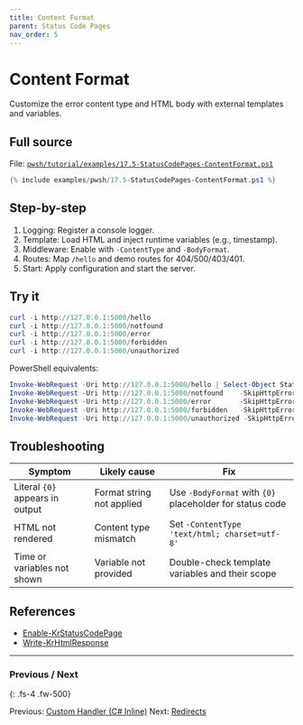 ```yaml
---
title: Content Format
parent: Status Code Pages
nav_order: 5
---
```


# Content Format

Customize the error content type and HTML body with external templates and variables.

## Full source

File: [`pwsh/tutorial/examples/17.5-StatusCodePages-ContentFormat.ps1`][17.5-StatusCodePages-ContentFormat.ps1]

```powershell
{% include examples/pwsh/17.5-StatusCodePages-ContentFormat.ps1 %}
```

## Step-by-step

1. Logging: Register a console logger.
2. Template: Load HTML and inject runtime variables (e.g., timestamp).
3. Middleware: Enable with `-ContentType` and `-BodyFormat`.
4. Routes: Map `/hello` and demo routes for 404/500/403/401.
5. Start: Apply configuration and start the server.

## Try it

```powershell
curl -i http://127.0.0.1:5000/hello
curl -i http://127.0.0.1:5000/notfound
curl -i http://127.0.0.1:5000/error
curl -i http://127.0.0.1:5000/forbidden
curl -i http://127.0.0.1:5000/unauthorized
```

PowerShell equivalents:

```powershell
Invoke-WebRequest -Uri http://127.0.0.1:5000/hello | Select-Object StatusCode, Content
Invoke-WebRequest -Uri http://127.0.0.1:5000/notfound    -SkipHttpErrorCheck | Select-Object StatusCode, Content | Format-List
Invoke-WebRequest -Uri http://127.0.0.1:5000/error       -SkipHttpErrorCheck | Select-Object StatusCode, Content | Format-List
Invoke-WebRequest -Uri http://127.0.0.1:5000/forbidden   -SkipHttpErrorCheck | Select-Object StatusCode, Content | Format-List
Invoke-WebRequest -Uri http://127.0.0.1:5000/unauthorized -SkipHttpErrorCheck | Select-Object StatusCode, Content | Format-List
```

## Troubleshooting

| Symptom | Likely cause | Fix |
|--------|---------------|-----|
| Literal `{0}` appears in output | Format string not applied | Use `-BodyFormat` with `{0}` placeholder for status code |
| HTML not rendered | Content type mismatch | Set `-ContentType 'text/html; charset=utf-8'` |
| Time or variables not shown | Variable not provided | Double-check template variables and their scope |

## References

- [Enable-KrStatusCodePage][Enable-KrStatusCodePage]
- [Write-KrHtmlResponse][Write-KrHtmlResponse]

---

### Previous / Next

{: .fs-4 .fw-500}

Previous: [Custom Handler (C# Inline)](./4.Custom-Handler-CSharp-Inline.md)
Next: [Redirects](./6.Redirects.md)

[17.5-StatusCodePages-ContentFormat.ps1]: /pwsh/tutorial/examples/17.5-StatusCodePages-ContentFormat.ps1
[Enable-KrStatusCodePage]: /pwsh/cmdlets/Enable-KrStatusCodePage
[Write-KrHtmlResponse]: /pwsh/cmdlets/Write-KrHtmlResponse
